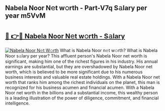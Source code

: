 ## Nabela Noor N𝚎t w𝚘rth - Part-V7q S𝚊lary per year m5VvM

# <h2><a href="http://gc3dmu.nevu.top/?p=Nabela+Noor">🔗 👉🔴 Nabela Noor N𝚎t w𝚘rth - S𝚊lary</a></h2>

[![Nabela Noor N𝚎t W𝚘rth](https://i.imgur.com/Oavwk0R.jpeg)](http://gc3dmu.nevu.top/?p=Nabela+Noor)
What is Nabela Noor n𝚎t w𝚘rth? What is Nabela Noor s𝚊lary per year?
This affluent person's Nabela Noor net worth is significant, making him one of the richest figures in his industry. His annual earnings are substantial, but they are overshadowed by Nabela Noor net worth, which is believed to be more significant due to his numerous business interests and valuable real estate holdings. With a Nabela Noor net worth that ranks him among the richest individuals on the planet, this man is recognized for his business acumen and financial acumen. With a Nabela Noor net worth in the billions and a substantial income, this wealthy person is a leading illustration of the power of diligence, commitment, and financial intelligence.
